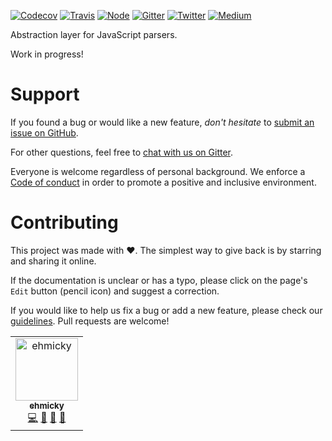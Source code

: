 [![Codecov](https://img.shields.io/codecov/c/github/ehmicky/abstract-parser.svg?label=tested&logo=codecov)](https://codecov.io/gh/ehmicky/abstract-parser)
[![Travis](https://img.shields.io/badge/cross-platform-4cc61e.svg?logo=travis)](https://travis-ci.org/ehmicky/abstract-parser)
[![Node](https://img.shields.io/node/v/abstract-parser.svg?logo=node.js)](https://www.npmjs.com/package/abstract-parser)
[![Gitter](https://img.shields.io/gitter/room/ehmicky/abstract-parser.svg?logo=gitter)](https://gitter.im/ehmicky/abstract-parser)
[![Twitter](https://img.shields.io/badge/%E2%80%8B-twitter-4cc61e.svg?logo=twitter)](https://twitter.com/intent/follow?screen_name=ehmicky)
[![Medium](https://img.shields.io/badge/%E2%80%8B-medium-4cc61e.svg?logo=medium)](https://medium.com/@ehmicky)

Abstraction layer for JavaScript parsers.

Work in progress!

# Support

If you found a bug or would like a new feature, _don't hesitate_ to
[submit an issue on GitHub](../../issues).

For other questions, feel free to
[chat with us on Gitter](https://gitter.im/ehmicky/abstract-parser).

Everyone is welcome regardless of personal background. We enforce a
[Code of conduct](CODE_OF_CONDUCT.md) in order to promote a positive and
inclusive environment.

# Contributing

This project was made with ❤️. The simplest way to give back is by starring and
sharing it online.

If the documentation is unclear or has a typo, please click on the page's `Edit`
button (pencil icon) and suggest a correction.

If you would like to help us fix a bug or add a new feature, please check our
[guidelines](CONTRIBUTING.md). Pull requests are welcome!

<!-- Thanks go to our wonderful contributors: -->

<!-- ALL-CONTRIBUTORS-LIST:START -->
<!-- prettier-ignore -->
<table><tr><td align="center"><a href="https://twitter.com/ehmicky"><img src="https://avatars2.githubusercontent.com/u/8136211?v=4" width="100px;" alt="ehmicky"/><br /><sub><b>ehmicky</b></sub></a><br /><a href="https://github.com/ehmicky/abstract-parser/commits?author=ehmicky" title="Code">💻</a> <a href="#design-ehmicky" title="Design">🎨</a> <a href="#ideas-ehmicky" title="Ideas, Planning, & Feedback">🤔</a> <a href="https://github.com/ehmicky/abstract-parser/commits?author=ehmicky" title="Documentation">📖</a></td></tr></table>
<!-- ALL-CONTRIBUTORS-LIST:END -->

